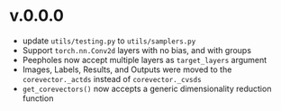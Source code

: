 # v.0.0.0
- update `utils/testing.py` to `utils/samplers.py`
- Support `torch.nn.Conv2d` layers with no bias, and with groups
- Peepholes now accept multiple layers as `target_layers` argument
- Images, Labels, Results, and Outputs were moved to the `corevector._actds` instead of `corevector._cvsds`
- `get_corevectors()` now accepts a generic dimensionality reduction function
